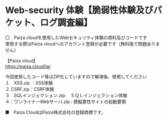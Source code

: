 # Web-security 体験【脆弱性体験及びパケット、ログ調査編】
〇　Paiza cloudを使用したWebセキュリティ体験の資料及びコードです<br>
使用する際はPaiza cloudへのアカウント登録が必要です（無料版で問題ありません）<br>

【Paiza cloud】<br>
https://paiza.cloud/ja/

今回使用したコード等はZIP化していますので解凍後、使用してください<br>
１　XSS.zip ：XSS体験<br>
２  CSRF.zip：CSRF体験<br>
３　SQLインジェクション.zip:　ＳＱＬインジェクション体験<br>
４：ワンライナーWebサーバ.zip : 模擬悪性サイトの起動要領<br>
  
  
■　Paiza CloudはPaiza株式会社の登録商標です。
